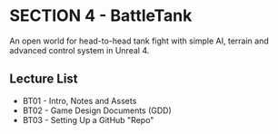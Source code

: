 #  SECTION 4 - BattleTank

An open world for head-to-head tank fight with simple AI, terrain and advanced control system in Unreal 4.

## Lecture List
* BT01 - Intro, Notes and Assets
* BT02 - Game Design Documents (GDD)
* BT03 - Setting Up a GitHub "Repo"

